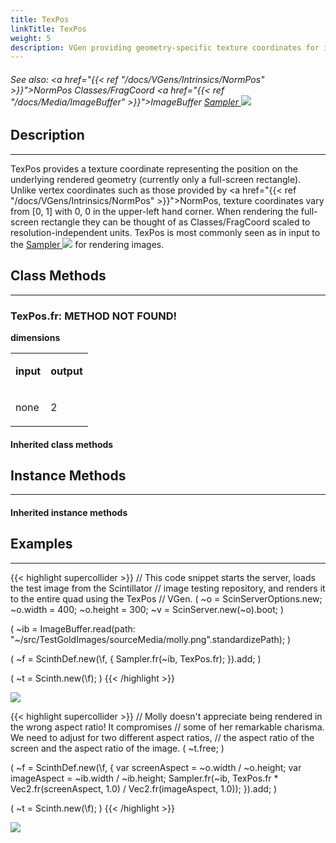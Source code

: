 ```yaml
---
title: TexPos
linkTitle: TexPos
weight: 5
description: VGen providing geometry-specific texture coordinates for image sampling.
---
```

<!-- generated file, please edit the original .schelp file(in the Scintillator repository) and then run schelpToMarkDown.scdscript to regenerate. -->
###### See also: <a href="{{< ref "/docs/VGens/Intrinsics/NormPos" >}}">NormPos</a> Classes/FragCoord <a href="{{< ref "/docs/Media/ImageBuffer" >}}">ImageBuffer</a> <a href="https://doc.sccode.org/Classes/Sampler.html">Sampler <img src="/images/external-link.svg" class="one-liner"></a> 



## Description
---



TexPos provides a texture coordinate representing the position on the underlying rendered geometry (currently only a full-screen rectangle). Unlike vertex coordinates such as those provided by <a href="{{< ref "/docs/VGens/Intrinsics/NormPos" >}}">NormPos</a>, texture coordinates vary from [0, 1] with 0, 0 in the upper-left hand corner. When rendering the full-screen rectangle they can be thought of as Classes/FragCoord scaled to resolution-independent units. TexPos is most commonly seen as in input to the <a href="https://doc.sccode.org/Classes/Sampler.html">Sampler <img src="/images/external-link.svg" class="one-liner"></a> for rendering images.



## Class Methods
---



### TexPos.fr: METHOD NOT FOUND!



<strong>dimensions</strong>


<table>
<tr><td>

<strong>input</strong>

</td><td>

<strong>output</strong>

</td></tr>
<tr><td>

none

</td><td>

2

</td></tr>

</table>


#### Inherited class methods



## Instance Methods
---



#### Inherited instance methods



## Examples
---



{{< highlight supercollider >}}
// This code snippet starts the server, loads the test image from the Scintillator
// image testing repository, and renders it to the entire quad using the TexPos
// VGen.
(
~o = ScinServerOptions.new;
~o.width = 400;
~o.height = 300;
~v = ScinServer.new(~o).boot;
)

(
~ib = ImageBuffer.read(path: "~/src/TestGoldImages/sourceMedia/molly.png".standardizePath);
)

(
~f = ScinthDef.new(\f, {
    Sampler.fr(~ib, TexPos.fr);
}).add;
)

(
~t = Scinth.new(\f);
)
{{< /highlight >}}

<img src="/images/schelp/TexPosA.png" />

{{< highlight supercollider >}}
// Molly doesn't appreciate being rendered in the wrong aspect ratio! It compromises
// some of her remarkable charisma. We need to adjust for two different aspect ratios,
// the aspect ratio of the screen and the aspect ratio of the image.
(
~t.free;
)

(
~f = ScinthDef.new(\f, {
    var screenAspect = ~o.width / ~o.height;
    var imageAspect = ~ib.width / ~ib.height;
    Sampler.fr(~ib,
        TexPos.fr * Vec2.fr(screenAspect, 1.0) / Vec2.fr(imageAspect, 1.0));
}).add;
)

(
~t = Scinth.new(\f);
)
{{< /highlight >}}

<img src="/images/schelp/TexPosB.png" />



